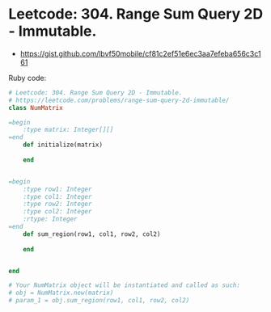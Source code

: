 # Leetcode: 304. Range Sum Query 2D - Immutable.

- https://gist.github.com/lbvf50mobile/cf81c2ef51e6ec3aa7efeba656c3c161


Ruby code:
```Ruby
# Leetcode: 304. Range Sum Query 2D - Immutable.
# https://leetcode.com/problems/range-sum-query-2d-immutable/
class NumMatrix

=begin
    :type matrix: Integer[][]
=end
    def initialize(matrix)
        
    end


=begin
    :type row1: Integer
    :type col1: Integer
    :type row2: Integer
    :type col2: Integer
    :rtype: Integer
=end
    def sum_region(row1, col1, row2, col2)
        
    end


end

# Your NumMatrix object will be instantiated and called as such:
# obj = NumMatrix.new(matrix)
# param_1 = obj.sum_region(row1, col1, row2, col2)
```
